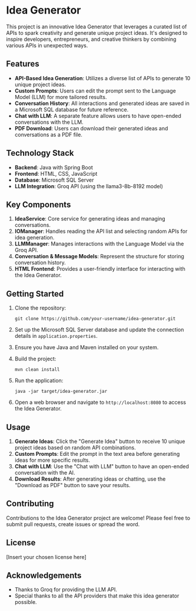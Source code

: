 # Idea Generator

This project is an innovative Idea Generator that leverages a curated list of APIs to spark creativity and generate unique project ideas. It's designed to inspire developers, entrepreneurs, and creative thinkers by combining various APIs in unexpected ways.

## Features

- **API-Based Idea Generation**: Utilizes a diverse list of APIs to generate 10 unique project ideas.
- **Custom Prompts**: Users can edit the prompt sent to the Language Model (LLM) for more tailored results.
- **Conversation History**: All interactions and generated ideas are saved in a Microsoft SQL database for future reference.
- **Chat with LLM**: A separate feature allows users to have open-ended conversations with the LLM.
- **PDF Download**: Users can download their generated ideas and conversations as a PDF file.

## Technology Stack

- **Backend**: Java with Spring Boot
- **Frontend**: HTML, CSS, JavaScript
- **Database**: Microsoft SQL Server
- **LLM Integration**: Groq API (using the llama3-8b-8192 model)

## Key Components

1. **IdeaService**: Core service for generating ideas and managing conversations.
2. **IOManager**: Handles reading the API list and selecting random APIs for idea generation.
3. **LLMManager**: Manages interactions with the Language Model via the Groq API.
4. **Conversation & Message Models**: Represent the structure for storing conversation history.
5. **HTML Frontend**: Provides a user-friendly interface for interacting with the Idea Generator.

## Getting Started

1. Clone the repository:
   ```
   git clone https://github.com/your-username/idea-generator.git
   ```

2. Set up the Microsoft SQL Server database and update the connection details in `application.properties`.

3. Ensure you have Java and Maven installed on your system.

4. Build the project:
   ```
   mvn clean install
   ```

5. Run the application:
   ```
   java -jar target/idea-generator.jar
   ```

6. Open a web browser and navigate to `http://localhost:8080` to access the Idea Generator.

## Usage

1. **Generate Ideas**: Click the "Generate Idea" button to receive 10 unique project ideas based on random API combinations.
2. **Custom Prompts**: Edit the prompt in the text area before generating ideas for more specific results.
3. **Chat with LLM**: Use the "Chat with LLM" button to have an open-ended conversation with the AI.
4. **Download Results**: After generating ideas or chatting, use the "Download as PDF" button to save your results.

## Contributing

Contributions to the Idea Generator project are welcome! Please feel free to submit pull requests, create issues or spread the word.

## License

[Insert your chosen license here]

## Acknowledgements

- Thanks to Groq for providing the LLM API.
- Special thanks to all the API providers that make this idea generator possible.
